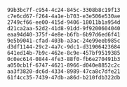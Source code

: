 
                99b3bc7f-c954-4c24-845c-3308b8c19f13
                c7e6cd67-f264-4a1e-b703-e3e506e530ae
                2749cf66-ee00-415d-9406-18011b1a954d
                d21ca2aa-52d2-41d8-91dd-9f9200604040
                eaa94d40-375f-4e8e-b6fb-6b97d6ed6f41
                9e5b9041-cfad-403b-a3ac-24e99eeb985c
                d3df1144-29c2-4a7c-9dc1-d31906423684
                641ed14b-7b9c-462e-8c9e-457bf9519385
                0c0ec614-0844-4fe3-88f0-fb6e270491b3
                a050cb1f-6747-4621-8966-d040e8852c2c
                aa3f3820-dc6d-4334-8989-47ca8c7dfe21
                61f4cc35-7439-47db-a86d-b210fdb322db
                